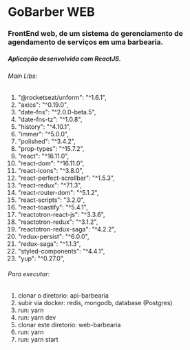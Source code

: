 # GoBarber WEB

### FrontEnd web, de um sistema de gerenciamento de agendamento de serviços em uma barbearia.

##### Aplicação desenvolvida com ReactJS.

###### Main Libs:
1. "@rocketseat/unform": "^1.6.1",
2. "axios": "^0.19.0",
3. "date-fns": "^2.0.0-beta.5",
4. "date-fns-tz": "^1.0.8",
5. "history": "^4.10.1",
6. "immer": "^5.0.0",
7. "polished": "^3.4.2",
8. "prop-types": "^15.7.2",
9. "react": "^16.11.0",
10. "react-dom": "^16.11.0",
11. "react-icons": "^3.8.0",
12. "react-perfect-scrollbar": "^1.5.3",
13. "react-redux": "^7.1.3",
14. "react-router-dom": "^5.1.2",
15. "react-scripts": "3.2.0",
16. "react-toastify": "^5.4.1",
17. "reactotron-react-js": "^3.3.6",
18. "reactotron-redux": "^3.1.2",
19. "reactotron-redux-saga": "^4.2.2",
20. "redux-persist": "^6.0.0",
21. "redux-saga": "^1.1.3",
22. "styled-components": "^4.4.1",
23. "yup": "^0.27.0",

###### Para executar:
1. clonar o diretorio: api-barbearia
2. subir via docker: redis, mongodb, database (Postgres)
3. run: yarn
4. run: yarn dev
5. clonar este diretorio: web-barbearia
6. run: yarn
7. run: yarn start
